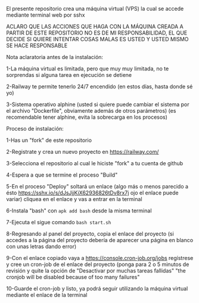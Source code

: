 El presente repositorio crea una máquina virtual (VPS) la cual se accede mediante terminal web por sshx

ACLARO QUE LAS ACCIONES QUE HAGA CON LA MÁQUINA CREADA A PARTIR DE ESTE REPOSITORIO NO ES DE MI RESPONSABILIDAD, EL QUE DECIDE SI QUIERE INTENTAR COSAS MALAS ES USTED Y USTED MISMO SE HACE RESPONSABLE

Nota aclaratoria antes de la instalación:

1-La máquina virtual es limitada, pero que muy muy limitada, no te sorprendas si alguna tarea en ejecución se detiene

2-Railway te permite tenerlo 24/7 encendido (en estos días, hasta donde sé yo)

3-Sistema operativo alphine (usted si quiere puede cambiar el sistema por el archivo "Dockerfile", obviamente además de otros parámetros) (es recomendable tener alphine, evita la sobrecarga en los procesos)

Proceso de instalación:

1-Has un "fork" de este repositorio

2-Registrate y crea un nuevo proyecto en https://railway.com/

3-Selecciona el repositorio al cual le hiciste "fork" a tu cuenta de github

4-Espera a que se termine el proceso "Build"

5-En el proceso "Deploy" soltará un enlace (algo más o menos parecido a ésto   https://sshx.io/s/dJsJjjKiX62936826tDv8rx7j ojo el enlace puede variar) cliquea en el enlace y vas a entrar en la terminal

6-Instala "bash" con ```apk add bash``` desde la misma terminal

7-Ejecuta el sigue comando
    ```bash start.sh```

8-Regresando al panel del proyecto, copia el enlace del proyecto (si accedes a la página del proyecto debería de aparecer una página en blanco con unas letras dando error)

9-Con el enlace copiado vaya a https://console.cron-job.org/jobs regístrese y cree un cron-job de el enlace del proyecto (ponga para 2 o 5 minutos de revisión y quite la opción de "Desactivar por muchas tareas fallidas" "the cronjob will be disabled because of too many failures"

10-Guarde el cron-job y listo, ya podrá seguir utilizando la máquina virtual mediante el enlace de la terminal
